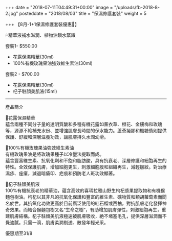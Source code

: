 +++
date = "2018-07-11T04:49:31+00:00"
image = "/uploads/fb-2018-8-2.jpg"
posteddate = "2018/08/03"
title = "保濕修護套裝"
weight = 5

+++
【8月-1+1保濕修護套裝優惠🎉】

 💦精華液補水滋潤、植物油鎖水緊緻

 套裝1- $550.00  
 - 花露保濕精華(30ml)   
 - 100%有機玫瑰果油強效維生素油(30ml) 

 套裝2 - $700.00  
 - 花露保濕精華(30ml)  
 - 杞子駐顔美肌液(15ml)

 ----------------------------------------------------------------------  
 產品簡介

 🌸花露保濕精華  
 藴含兩種不同分子量的透明質酸和多種有機花露如薰衣草、橙花、金縷梅和玫瑰等，源源不絶補充水份、並增強肌膚長時間的保水能力。蘆薈凝膠和楓糖漿則提供保護、舒緩和深層滋養功效，讓肌膚持久水潤幼滑。

 🌹100%有機玫瑰果油強效維生素油  
 有機玫瑰果油是將玫瑰果種子以冷壓法提取而成。  
 藴含豐富維生素、抗氧化劑和不飽和脂肪酸，具有抗衰老、深層修護和細胞再生的特性。全效保護肌膚，增加細胞更生，刺激細胞膜和組織再生，減輕皺紋。對治療濕疹、痤瘡，減退暗瘡印、疤痕和預防老人斑功效顯著。

 🌿杞子駐顔美肌液  
   100%有機抗衰老的精華油，藴含高效的喜瑪拉雅山野生枸杞漿果提取物和有機猴麵包樹油。枸杞以其非凡的抗氧化保護和豐富的維生素、礦物質和類胡蘿蔔素而聞名於世。其抗氧化功效更高於目前廣泛使用的紅石榴或西柚，對抗肌膚老化發揮神奇效果。而結合猴麵包樹又名“生命之樹”，有助增加肌膚彈性，刺激細胞再生，重建肌膚結構。杞子駐顔美肌液極速被肌膚吸收，絶不堵塞毛孔，提供深層滋潤而不覺油膩。只需一滴，肌膚柔潤剔透、散發年輕光采。

 優惠期至31/8